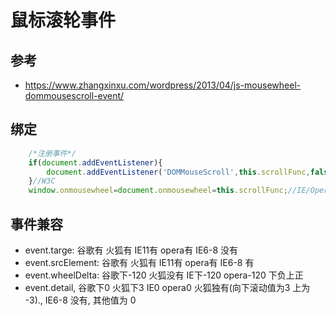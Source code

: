 # 鼠标滚轮事件

## 参考

- https://www.zhangxinxu.com/wordpress/2013/04/js-mousewheel-dommousescroll-event/

## 绑定

```js
    /*注册事件*/
    if(document.addEventListener){
        document.addEventListener('DOMMouseScroll',this.scrollFunc,false);
    }//W3C
    window.onmousewheel=document.onmousewheel=this.scrollFunc;//IE/Opera/Chrome
```

## 事件兼容

- event.targe:       谷歌有      火狐有    IE11有    opera有     IE6-8 没有
- event.srcElement:  谷歌有      火狐有    IE11有    opera有     IE6-8 有
- event.wheelDelta:  谷歌下-120  火狐没有  IE下-120  opera-120   下负上正
- event.detail,      谷歌下0     火狐下3   IE0       opera0    火狐独有(向下滚动值为3 上为 -3)., IE6-8 没有, 其他值为 0
